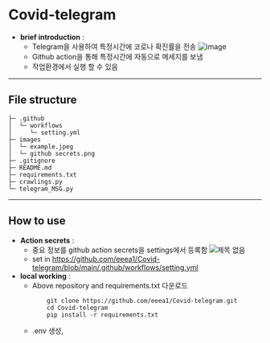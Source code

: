 # Covid-telegram
   * **brief introduction** :
     * Telegram을 사용하여 특정시간에 코로나 확진률을 전송
   ![image](https://user-images.githubusercontent.com/103316263/195986307-06621030-e71f-4973-a047-26a635cb3641.png)
     * Github action을 통해 특정시간에 자동으로 메세지를 보냄
     * 작업환경에서 실행 할 수 있음
     
***
   ## File structure
   
   
    ├─ .github
    │  └─ workflows
    │     └─ setting.yml
    ├─ images
    │  └─ example.jpeg
    │  └─ github secrets.png
    ├─ .gitignore
    ├─ README.md
    ├─ requirements.txt
    ├─ crawlings.py
    └─ telegram_MSG.py
***
   ## How to use
   * **Action secrets** :
      * 중요 정보를 github action secrets을 settings에서 등록함
   ![제목 없음](https://user-images.githubusercontent.com/103316263/195986270-56b2adc6-e8e2-41ef-b017-ab0e38b1bad4.png)
      * set in https://github.com/eeea1/Covid-telegram/blob/main/.github/workflows/setting.yml
   * **local working** :
      * Above repository and requirements.txt 다운로드
        ```
            git clone https://github.com/eeea1/Covid-telegram.git
            cd Covid-telegram
            pip install -r requirements.txt
        ```
      * .env 생성,
